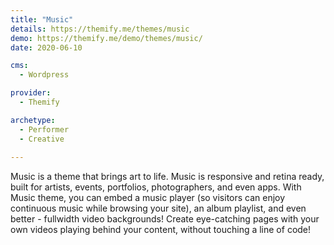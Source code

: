 ```yaml
---
title: "Music"
details: https://themify.me/themes/music
demo: https://themify.me/demo/themes/music/
date: 2020-06-10

cms: 
  - Wordpress

provider: 
  - Themify

archetype:
  - Performer
  - Creative
  
---
```


Music is a theme that brings art to life. Music is responsive and retina ready, built for artists, events, portfolios, photographers, and even apps. With Music theme, you can embed a music player (so visitors can enjoy continuous music while browsing your site), an album playlist, and even better - fullwidth video backgrounds! Create eye-catching pages with your own videos playing behind your content, without touching a line of code!